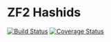 # ZF2 Hashids

[![Build Status](https://travis-ci.org/dannym87/zf2-hashids.svg?branch=master)](https://travis-ci.org/dannym87/zf2-hashids)
[![Coverage Status](https://coveralls.io/repos/dannym87/zf2-hashids/badge.svg?branch=master&service=github)](https://coveralls.io/github/dannym87/zf2-hashids?branch=master)